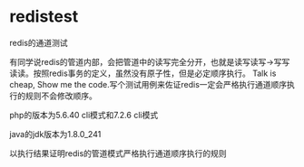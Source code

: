 # redistest
redis的通道测试

有同学说redis的管道内部，会把管道中的读写完全分开，也就是读写读写->写写读读。按照redis事务的定义，虽然没有原子性，但是必定顺序执行。
Talk is cheap, Show me the code.写个测试用例来佐证redis一定会严格执行通道顺序执行的规则不会修改顺序。

php的版本为5.6.40 cli模式和7.2.6 cli模式

java的jdk版本为1.8.0_241

以执行结果证明redis的管道模式严格执行通道顺序执行的规则
